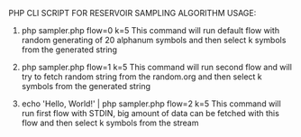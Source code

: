 PHP CLI SCRIPT FOR RESERVOIR SAMPLING ALGORITHM
USAGE:
1) php sampler.php flow=0 k=5
This command will run default flow with random generating of 20 alphanum symbols and then select k symbols from the generated string

2) php sampler.php flow=1 k=5
This command will run second flow and will try to fetch random string from the random.org and then select k symbols from the generated string

3) echo 'Hello, World!' | php sampler.php flow=2 k=5
This command will run first flow with STDIN, big amount of data can be fetched with this flow and then select k symbols from the stream

